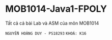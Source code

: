 # MOB1014-Java1-FPOLY
Tất cả cả bài Lab và ASM của môn MOB1014

`NGUYỄN HOÀNG DUY - PS18293`
`KHOÁ: K16`
